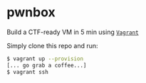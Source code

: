 # pwnbox

Build a CTF-ready VM in 5 min using [`Vagrant`](https://www.vagrantup.com/)

Simply clone this repo and run:
```bash
$ vagrant up --provision 
[... go grab a coffee...]
$ vagrant ssh
```

